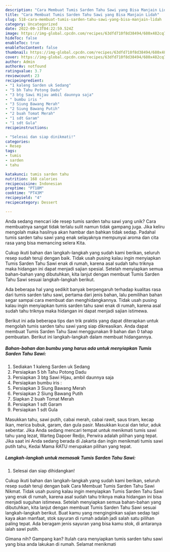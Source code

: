 ```yaml
---
description: "Cara Membuat Tumis Sarden Tahu Sawi yang Bisa Manjain Lidah"
title: "Cara Membuat Tumis Sarden Tahu Sawi yang Bisa Manjain Lidah"
slug: 518-cara-membuat-tumis-sarden-tahu-sawi-yang-bisa-manjain-lidah
category: Uncategorized
date: 2022-09-13T04:22:59.524Z
image: https://img-global.cpcdn.com/recipes/63dfd710f8d38494/680x482cq70/tumis-sarden-tahu-sawi-foto-resep-utama.jpg
hideToc: false
enableToc: true
enableTocContent: false
thumbnail: https://img-global.cpcdn.com/recipes/63dfd710f8d38494/680x482cq70/tumis-sarden-tahu-sawi-foto-resep-utama.jpg
cover: https://img-global.cpcdn.com/recipes/63dfd710f8d38494/680x482cq70/tumis-sarden-tahu-sawi-foto-resep-utama.jpg
author: Admin
authorAv: notfound
ratingvalue: 3.7
reviewcount: 23
recipeingredient:
- "1 kaleng Sarden uk Sedang"
- "5 bh Tahu Potong Dadu"
- "3 btg Sawi Hijau ambil daunnya saja"
- " bumbu iris "
- "3 Siung Bawang Merah"
- "2 Siung Bawang Putih"
- "2 buah Tomat Merah"
- "1 sdt Garam"
- "1 sdt Gula"
recipeinstructions:

- "Selesai dan siap dinikmati!"
categories:
- Resep
tags:
- tumis
- sarden
- tahu

katakunci: tumis sarden tahu 
nutrition: 168 calories
recipecuisine: Indonesian
preptime: "PT18M"
cooktime: "PT43M"
recipeyield: "4"
recipecategory: Dessert

---
```





Anda sedang mencari ide resep tumis sarden tahu sawi yang unik? Cara membuatnya sangat tidak terlalu sulit namun tidak gampang juga. Jika keliru mengolah maka hasilnya akan hambar dan bahkan tidak sedap. Padahal tumis sarden tahu sawi yang enak selayaknya mempunyai aroma dan cita rasa yang bisa memancing selera Kita.





Cukup ikuti bahan dan langkah-langkah yang sudah kami berikan, seluruh resep sudah teruji dengan baik. Tidak usah pusing kalau ingin menyiapkan Tumis Sarden Tahu Sawi enak di rumah, karena asal sudah tahu triknya maka hidangan ini dapat menjadi sajian spesial. Setelah menyiapkan semua bahan-bahan yang dibutuhkan, kita lanjut dengan membuat Tumis Sarden Tahu Sawi sesuai langkah-langkah berikut.

Ada beberapa hal yang sedikit banyak berpengaruh terhadap kualitas rasa dari tumis sarden tahu sawi, pertama dari jenis bahan, lalu pemilihan bahan segar sampai cara membuat dan menghidangkannya. Tidak usah pusing kalau ingin menyiapkan tumis sarden tahu sawi enak di rumah, karena asal sudah tahu triknya maka hidangan ini dapat menjadi sajian istimewa.






Berikut ini ada beberapa tips dan trik praktis yang dapat diterapkan untuk mengolah tumis sarden tahu sawi yang siap dikreasikan. Anda dapat membuat Tumis Sarden Tahu Sawi menggunakan 9 bahan dan 0 tahap pembuatan. Berikut ini langkah-langkah dalam membuat hidangannya.

<!--inarticleads1-->

##### Bahan-bahan dan bumbu yang harus ada untuk menyiapkan Tumis Sarden Tahu Sawi:

1. Sediakan 1 kaleng Sarden uk Sedang
1. Persiapkan 5 bh Tahu Potong Dadu
1. Persiapkan 3 btg Sawi Hijau, ambil daunnya saja
1. Persiapkan  bumbu iris :
1. Persiapkan 3 Siung Bawang Merah
1. Persiapkan 2 Siung Bawang Putih
1. Siapkan 2 buah Tomat Merah
1. Persiapkan 1 sdt Garam
1. Persiapkan 1 sdt Gula


Masukkan tahu, sawi putih, cabai merah, cabai rawit, saus tiram, kecap ikan, merica bubuk, garam, dan gula pasir. Masukkan kucai dan telur, aduk sebentar. Jika Anda sedang mencari tempat untuk menikmati tumis sawi tahu yang lezat, Warteg Dapoer Redjo, Perwira adalah pilihan yang tepat. Jika saat ini Anda sedang berada di Jakarta dan ingin menikmati tumis sawi putih tahu, Kedai Mama RATU merupakan pilihan yang tepat. 

<!--inarticleads2-->

##### Langkah-langkah untuk memasak Tumis Sarden Tahu Sawi:


1. Selesai dan siap dihidangkan!

Cukup ikuti bahan dan langkah-langkah yang sudah kami berikan, seluruh resep sudah teruji dengan baik Cara Membuat Tumis Sarden Tahu Sawi Nikmat. Tidak usah pusing kalau ingin menyiapkan Tumis Sarden Tahu Sawi yang enak di rumah, karena asal sudah tahu triknya maka hidangan ini bisa menjadi suguhan istimewa. Setelah menyiapkan semua bahan-bahan yang dibutuhkan, kita lanjut dengan membuat Tumis Sarden Tahu Sawi sesuai langkah-langkah berikut. Buat kamu yang menginginkan sajian sedap tapi kaya akan manfaat, stok sayuran di rumah adalah jadi salah satu pilihan paling tepat. Ada beragam jenis sayuran yang bisa kamu stok, di antaranya ialah sawi putih. 

Gimana nih? Gampang kan? Itulah cara menyiapkan tumis sarden tahu sawi yang bisa anda lakukan di rumah. Selamat menikmati
